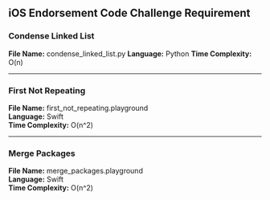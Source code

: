 ## iOS Endorsement Code Challenge Requirement

### Condense Linked List 
**File Name:** condense_linked_list.py 
**Language:** Python 
**Time Complexity:** O(n) 
***
### First Not Repeating
**File Name:** first_not_repeating.playground  
**Language:** Swift  
**Time Complexity:** O(n^2) 
***
### Merge Packages
**File Name:** merge_packages.playground  
**Language:** Swift  
**Time Complexity:** O(n^2) 
